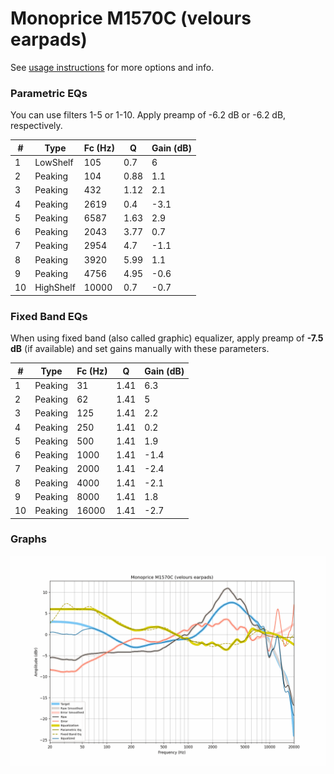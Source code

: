 # Monoprice M1570C (velours earpads)
See [usage instructions](https://github.com/jaakkopasanen/AutoEq#usage) for more options and info.

### Parametric EQs
You can use filters 1-5 or 1-10. Apply preamp of -6.2 dB or -6.2 dB, respectively.

|   # | Type      |   Fc (Hz) |    Q |   Gain (dB) |
|-----|-----------|-----------|------|-------------|
|   1 | LowShelf  |       105 | 0.7  |         6   |
|   2 | Peaking   |       104 | 0.88 |         1.1 |
|   3 | Peaking   |       432 | 1.12 |         2.1 |
|   4 | Peaking   |      2619 | 0.4  |        -3.1 |
|   5 | Peaking   |      6587 | 1.63 |         2.9 |
|   6 | Peaking   |      2043 | 3.77 |         0.7 |
|   7 | Peaking   |      2954 | 4.7  |        -1.1 |
|   8 | Peaking   |      3920 | 5.99 |         1.1 |
|   9 | Peaking   |      4756 | 4.95 |        -0.6 |
|  10 | HighShelf |     10000 | 0.7  |        -0.7 |

### Fixed Band EQs
When using fixed band (also called graphic) equalizer, apply preamp of **-7.5 dB** (if available) and set gains manually with these parameters.

|   # | Type    |   Fc (Hz) |    Q |   Gain (dB) |
|-----|---------|-----------|------|-------------|
|   1 | Peaking |        31 | 1.41 |         6.3 |
|   2 | Peaking |        62 | 1.41 |         5   |
|   3 | Peaking |       125 | 1.41 |         2.2 |
|   4 | Peaking |       250 | 1.41 |         0.2 |
|   5 | Peaking |       500 | 1.41 |         1.9 |
|   6 | Peaking |      1000 | 1.41 |        -1.4 |
|   7 | Peaking |      2000 | 1.41 |        -2.4 |
|   8 | Peaking |      4000 | 1.41 |        -2.1 |
|   9 | Peaking |      8000 | 1.41 |         1.8 |
|  10 | Peaking |     16000 | 1.41 |        -2.7 |

### Graphs
![](./Monoprice%20M1570C%20(velours%20earpads).png)
